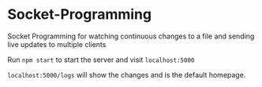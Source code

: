 # Socket-Programming
Socket Programming for watching continuous changes to a file and sending live updates to multiple clients

Run ```npm start``` to start the server and visit ```localhost:5000```


```localhost:5000/logs``` will show the changes and is the default homepage.
